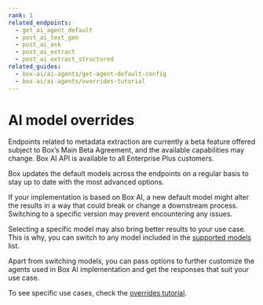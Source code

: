 ```yaml
---
rank: 1
related_endpoints:
  - get_ai_agent_default
  - post_ai_text_gen
  - post_ai_ask
  - post_ai_extract
  - post_ai_extract_structured
related_guides:
  - box-ai/ai-agents/get-agent-default-config
  - box-ai/ai-agents/overrides-tutorial
---
```


# AI model overrides

<Message type="notice">
Endpoints related to metadata extraction are currently a beta feature offered subject to Box’s Main Beta Agreement, and the available capabilities may change. Box AI API is available to all Enterprise Plus customers.
</Message>

Box updates the default models across the endpoints on a regular basis to stay up to date with the most advanced options. 

If your implementation is based on Box AI, a new default model might alter the results in a way that could break or change a downstream process. Switching to a specific version may prevent encountering any issues.

Selecting a specific model may also bring better results to your use case. This is why, you can switch to any model included in the [supported models][models] list.

Apart from switching models, you can pass options to further customize the agents used in Box AI implementation and get the responses that suit your use case.

To see specific use cases, check the [overrides tutorial][overrides].

[ask]: e://post_ai_ask#param_ai_agent
[text-gen]: e://post_ai_text_gen#param_ai_agent
[agent-default]: g://box-ai/ai-agents/get-agent-default-config
[overrides]: g://box-ai/ai-agents/overrides-tutorial
[models]: g://box-ai/ai-models/index
